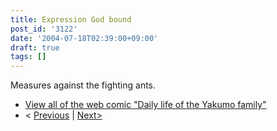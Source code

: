 ```yaml
---
title: Expression God bound
post_id: '3122'
date: '2004-07-18T02:39:00+09:00'
draft: true
tags: []
---
```


Measures against the fighting ants.

*   [View all of the web comic "Daily life of the Yakumo family"](https://danmaq.com/tag/yakumo-family?order=ASC)
*   < [Previous](https://danmaq.com/3121) | [Next>](https://danmaq.com/3123)
